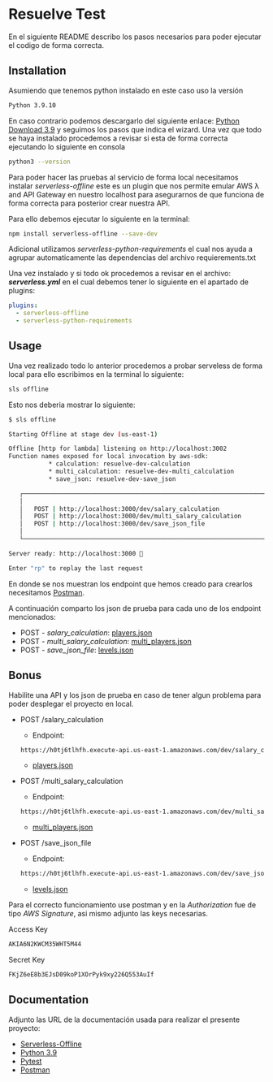 # Resuelve Test

En el siguiente README describo los pasos necesarios para poder ejecutar el codigo de forma correcta.

## Installation

Asumiendo que tenemos python instalado en este caso uso la versión

```bash
Python 3.9.10
```

En caso contrario podemos descargarlo del siguiente enlace: [Python Download 3.9](https://www.python.org/downloads/release/python-3911/) y seguimos los pasos que indica el wizard. Una vez que todo se haya instalado procedemos a revisar si esta de forma correcta ejecutando lo siguiente en consola

```bash
python3 --version
```

Para poder hacer las pruebas al servicio de forma local necesitamos instalar *serverless-offline* este es un plugin que nos permite emular AWS λ and API Gateway en nuestro localhost para asegurarnos de que funciona de forma correcta para posterior crear nuestra API.

Para ello debemos ejecutar lo siguiente en la terminal:

```bash
npm install serverless-offline --save-dev
```

Adicional utilizamos *serverless-python-requirements* el cual nos ayuda a agrupar automaticamente las dependencias del archivo requierements.txt


Una vez instalado y si todo ok procedemos a revisar en el archivo: ***serverless.yml*** en el cual debemos tener lo siguiente en el apartado de plugins:

```yml
plugins:
  - serverless-offline
  - serverless-python-requirements
```

## Usage

Una vez realizado todo lo anterior procedemos a probar serveless de forma local para ello escribimos en la terminal lo siguiente:

```bash
sls offline
```
Esto nos deberia mostrar lo siguiente:

```bash
$ sls offline

Starting Offline at stage dev (us-east-1)

Offline [http for lambda] listening on http://localhost:3002
Function names exposed for local invocation by aws-sdk:
           * calculation: resuelve-dev-calculation
           * multi_calculation: resuelve-dev-multi_calculation
           * save_json: resuelve-dev-save_json

   ┌─────────────────────────────────────────────────────────────────────────────────────┐
   │                                                                                     │
   │   POST | http://localhost:3000/dev/salary_calculation                               │
   │   POST | http://localhost:3000/dev/multi_salary_calculation                         │
   │   POST | http://localhost:3000/dev/save_json_file                                   │
   │                                                                                     │
   └─────────────────────────────────────────────────────────────────────────────────────┘

Server ready: http://localhost:3000 🚀

Enter "rp" to replay the last request
```
 En donde se nos muestran los endpoint que hemos creado para crearlos necesitamos [Postman](https://www.postman.com/).

 A continuación comparto los json de prueba para cada uno de los endpoint mencionados:

* POST - *salary_calculation*: [players.json](https://resuelve-test.s3.amazonaws.com/json_files/players.json)
* POST - *multi_salary_calculation*: [multi_players.json](https://resuelve-test.s3.amazonaws.com/json_files/multi_players.json)
* POST - *save_json_file*: [levels.json](https://resuelve-test.s3.amazonaws.com/json_files/levels.json)

## Bonus

Habilite una API y los json de prueba en caso de tener algun problema para poder desplegar el proyecto en local.

* POST /salary_calculation
  * Endpoint: 
  ```bash 
  https://h0tj6tlhfh.execute-api.us-east-1.amazonaws.com/dev/salary_calculation
  ```
  * [players.json](https://resuelve-test.s3.amazonaws.com/json_files/players.json)

* POST /multi_salary_calculation
  * Endpoint: 
  ```bash 
  https://h0tj6tlhfh.execute-api.us-east-1.amazonaws.com/dev/multi_salary_calculation
  ```
  * [multi_players.json](https://resuelve-test.s3.amazonaws.com/json_files/multi_players.json)

* POST /save_json_file
  * Endpoint: 
  ```bash 
  https://h0tj6tlhfh.execute-api.us-east-1.amazonaws.com/dev/save_json_file
  ```
  * [levels.json](https://resuelve-test.s3.amazonaws.com/json_files/levels.json)

Para el correcto funcionamiento use postman y en la *Authorization* fue de tipo *AWS Signature*, asi mismo adjunto las keys necesarias.

 Access Key
 ```bash
 AKIA6N2KWCM35WHT5M44
 ``` 

 Secret Key
 ```bash
 FKjZ6eE8b3EJsD09koP1XOrPyk9xy226Q553AuIf
 ``` 
## Documentation

Adjunto las URL de la documentación usada para realizar el presente proyecto:

* [Serverless-Offline](https://www.serverless.com/plugins/serverless-offline)
* [Python 3.9](https://docs.python.org/3.9/)
* [Pytest](https://docs.pytest.org/en/7.1.x/)
* [Postman](https://learning.postman.com/docs/getting-started/introduction/)
